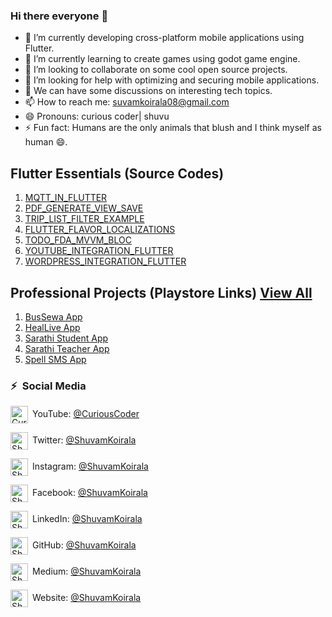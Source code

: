 ### Hi there everyone 👋

- 🔭 I’m currently developing cross-platform mobile applications using Flutter.
- 🌱 I’m currently learning to create games using godot game engine.
- 👯 I’m looking to collaborate on some cool open source projects.
- 🤔 I’m looking for help with optimizing and securing mobile applications.
- 💬 We can have some discussions on interesting tech topics.
- 📫 How to reach me: suvamkoirala08@gmail.com
- 😄 Pronouns: curious coder| shuvu
- ⚡ Fun fact: Humans are the only animals that blush and I think myself as human 😄.

## Flutter Essentials (Source Codes)
1. [MQTT_IN_FLUTTER](https://github.com/shuvam-koirala/MQTT_IN_FLUTTER)
2. [PDF_GENERATE_VIEW_SAVE](https://github.com/shuvam-koirala/PDF_GENERATE_VIEW_SAVE)
3. [TRIP_LIST_FILTER_EXAMPLE](https://github.com/shuvam-koirala/TRIP_LIST_FILTER_EXAMPLE)
4. [FLUTTER_FLAVOR_LOCALIZATIONS](https://github.com/shuvam-koirala/FLUTTER_FLAVOR_LOCALIZATIONS)
5. [TODO_FDA_MVVM_BLOC](https://github.com/shuvam-koirala/TODO_FDA_MVVM_BLOC)
6. [YOUTUBE_INTEGRATION_FLUTTER](https://github.com/shuvam-koirala/YOUTUBE_INTEGRATION_FLUTTER)
7. [WORDPRESS_INTEGRATION_FLUTTER](https://github.com/shuvam-koirala/WORDPRESS_INTEGRATION_FLUTTER)

## Professional Projects (Playstore Links) [View All](https://github.com/shuvam-koirala/Flutter-Apps)
1. [BusSewa App](https://play.google.com/store/apps/details?id=com.diyalo.bussewa&hl=en)
2. [HealLive App](https://play.google.com/store/apps/details?id=com.spellinnovation.heallive&hl=en&gl=US)
3. [Sarathi Student App](https://play.google.com/store/apps/details?id=com.spellInnovation.sarathi&hl=en&gl=US)
4. [Sarathi Teacher App](https://play.google.com/store/apps/details?id=com.spellInnovation.sarathi_teacher&hl=en&gl=US)
5. [Spell SMS App](https://play.google.com/store/apps/details?id=com.spellInnovation.cpass.sms&hl=en&gl=US)



### ⚡&ensp;Social Media

[<img align="center" alt="Curious Coder | YouTube" width="28px" src="https://firebasestorage.googleapis.com/v0/b/web-johannesmilke.appspot.com/o/other%2Fsocial%2Fyoutube.png?alt=media" />](https://www.youtube.com/channel/UCxei3a_ocUPux_foujUxYUg?sub_confirmation=1)&ensp;YouTube: [@CuriousCoder](https://www.youtube.com/channel/UCxei3a_ocUPux_foujUxYUg) 

[<img align="center" alt="Shuvam Koirala | Twitter" width="28px" src="https://firebasestorage.googleapis.com/v0/b/web-johannesmilke.appspot.com/o/other%2Fsocial%2Ftwitter.png?alt=media" />](https://twitter.com/intent/follow?original_referer=https%3A%2F%2Fgithub.com%2Fshuvam-koirala&screen_name=koirala_shuvam)&ensp;Twitter: [@ShuvamKoirala](https://twitter.com/intent/follow?original_referer=https%3A%2F%2Fgithub.com%2Fshuvam-koirala&screen_name=koirala_shuvam "Twitter Shuvam Koirala")

[<img align="center" alt="Shuvam Koirala | Instagram" width="28px" src="https://firebasestorage.googleapis.com/v0/b/web-johannesmilke.appspot.com/o/other%2Fsocial%2Finstagram.png?alt=media" />](https://www.instagram.com/shuvu1112)&ensp;Instagram: [@ShuvamKoirala](https://www.instagram.com/shuvu1112 "Instagram Shuvam Koirala")

[<img align="center" alt="Shuvam Koirala | Facebook" width="28px" src="https://firebasestorage.googleapis.com/v0/b/web-johannesmilke.appspot.com/o/other%2Fsocial%2Ffacebook.png?alt=media" />](https://www.facebook.com/shuvu00)&ensp;Facebook: [@ShuvamKoirala](https://www.facebook.com/shuvu00 "Facebook Shuvam Koirala")

[<img align="center" alt="Shuvam Koirala | LinkedIn" width="28px" src="https://firebasestorage.googleapis.com/v0/b/web-johannesmilke.appspot.com/o/other%2Fsocial%2Flinkedin.png?alt=media" />](https://www.linkedin.com/in/shuvam-koirala)&ensp;LinkedIn: [@ShuvamKoirala](https://www.linkedin.com/in/shuvam-koirala "LinkedIn Shuvam Koirala")

[<img align="center" alt="Shuvam Koirala | GitHub" width="28px" src="https://firebasestorage.googleapis.com/v0/b/web-johannesmilke.appspot.com/o/other%2Fsocial%2Fgithub.png?alt=media" />](https://github.com/shuvam-koirala)&ensp;GitHub: [@ShuvamKoirala](https://github.com/shuvam-koirala "GitHub Shuvam Koirala")

[<img align="center" alt="Shuvam Koirala | Medium" width="28px" src="https://firebasestorage.googleapis.com/v0/b/web-johannesmilke.appspot.com/o/other%2Fsocial%2Fmedium.png?alt=media" />](https://medium.com/@suvamkoirala08)&ensp;Medium: [@ShuvamKoirala](https://medium.com/@suvamkoirala08 "Medium Shuvam Koirala")

[<img align="center" alt="Shuvam Koirala | Website" width="28px" src="https://firebasestorage.googleapis.com/v0/b/web-johannesmilke.appspot.com/o/other%2Fsocial%2Fwebsite.png?alt=media" />](https://shuvam-koirala.github.io/portfolio/?i=1)&ensp;Website: [@ShuvamKoirala](https://shuvam-koirala.github.io/portfolio/?i=1 "Website Shuvam Koirala")


